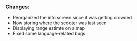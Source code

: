 ### Changes:
- Reorganized the info screen since it was getting crowded
- Now storing where the scooter was last seen
- Displaying range estimte on a map
- Fixed some language-related bugs
